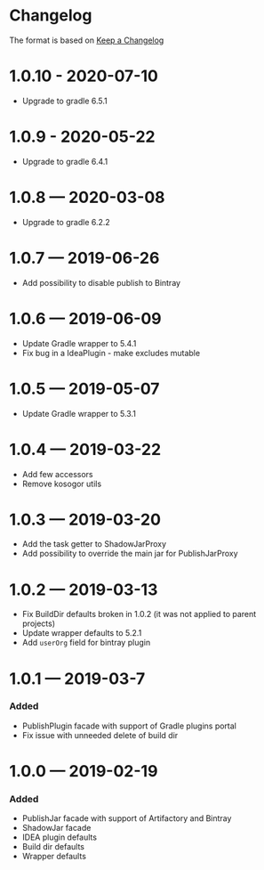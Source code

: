 # Changelog
The format is based on [Keep a Changelog](https://keepachangelog.com/en/1.0.0/)

# 1.0.10 - 2020-07-10
* Upgrade to gradle 6.5.1

# 1.0.9 - 2020-05-22
* Upgrade to gradle 6.4.1

# 1.0.8 — 2020-03-08
* Upgrade to gradle 6.2.2

# 1.0.7 — 2019-06-26
* Add possibility to disable publish to Bintray

# 1.0.6 — 2019-06-09
* Update Gradle wrapper to 5.4.1
* Fix bug in a IdeaPlugin - make excludes mutable

# 1.0.5 — 2019-05-07
* Update Gradle wrapper to 5.3.1

# 1.0.4 — 2019-03-22
* Add few accessors
* Remove kosogor utils

# 1.0.3 — 2019-03-20
* Add the task getter to ShadowJarProxy
* Add possibility to override the main jar for PublishJarProxy

# 1.0.2 — 2019-03-13
* Fix BuildDir defaults broken in 1.0.2 (it was not applied to parent projects)
* Update wrapper defaults to 5.2.1
* Add `userOrg` field for bintray plugin

# 1.0.1 — 2019-03-7
### Added
* PublishPlugin facade with support of Gradle plugins portal
* Fix issue with unneeded delete of build dir

# 1.0.0 — 2019-02-19
### Added
* PublishJar facade with support of Artifactory and Bintray
* ShadowJar facade
* IDEA plugin defaults
* Build dir defaults
* Wrapper defaults
